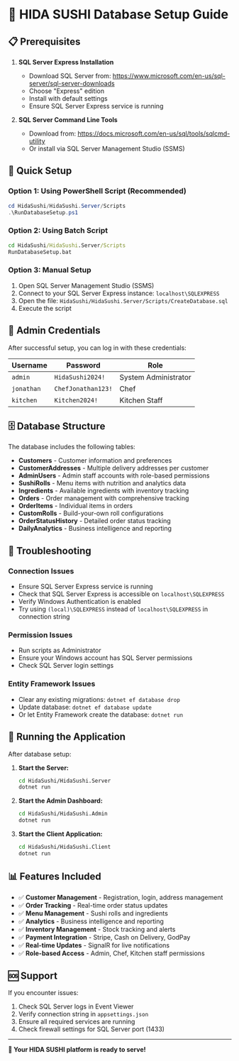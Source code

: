 # 🍣 HIDA SUSHI Database Setup Guide

## 📋 Prerequisites

1. **SQL Server Express Installation**
   - Download SQL Server from: https://www.microsoft.com/en-us/sql-server/sql-server-downloads
   - Choose "Express" edition
   - Install with default settings
   - Ensure SQL Server Express service is running

2. **SQL Server Command Line Tools**
   - Download from: https://docs.microsoft.com/en-us/sql/tools/sqlcmd-utility
   - Or install via SQL Server Management Studio (SSMS)

## 🚀 Quick Setup

### Option 1: Using PowerShell Script (Recommended)
```powershell
cd HidaSushi/HidaSushi.Server/Scripts
.\RunDatabaseSetup.ps1
```

### Option 2: Using Batch Script
```cmd
cd HidaSushi/HidaSushi.Server/Scripts
RunDatabaseSetup.bat
```

### Option 3: Manual Setup
1. Open SQL Server Management Studio (SSMS)
2. Connect to your SQL Server Express instance: `localhost\SQLEXPRESS`
3. Open the file: `HidaSushi/HidaSushi.Server/Scripts/CreateDatabase.sql`
4. Execute the script

## 🔐 Admin Credentials

After successful setup, you can log in with these credentials:

| Username | Password | Role |
|----------|----------|------|
| `admin` | `HidaSushi2024!` | System Administrator |
| `jonathan` | `ChefJonathan123!` | Chef |
| `kitchen` | `Kitchen2024!` | Kitchen Staff |

## 🗄️ Database Structure

The database includes the following tables:

- **Customers** - Customer information and preferences
- **CustomerAddresses** - Multiple delivery addresses per customer
- **AdminUsers** - Admin staff accounts with role-based permissions
- **SushiRolls** - Menu items with nutrition and analytics data
- **Ingredients** - Available ingredients with inventory tracking
- **Orders** - Order management with comprehensive tracking
- **OrderItems** - Individual items in orders
- **CustomRolls** - Build-your-own roll configurations
- **OrderStatusHistory** - Detailed order status tracking
- **DailyAnalytics** - Business intelligence and reporting

## 🔧 Troubleshooting

### Connection Issues
- Ensure SQL Server Express service is running
- Check that SQL Server Express is accessible on `localhost\SQLEXPRESS`
- Verify Windows Authentication is enabled
- Try using `(local)\SQLEXPRESS` instead of `localhost\SQLEXPRESS` in connection string

### Permission Issues
- Run scripts as Administrator
- Ensure your Windows account has SQL Server permissions
- Check SQL Server login settings

### Entity Framework Issues
- Clear any existing migrations: `dotnet ef database drop`
- Update database: `dotnet ef database update`
- Or let Entity Framework create the database: `dotnet run`

## 🚀 Running the Application

After database setup:

1. **Start the Server:**
   ```bash
   cd HidaSushi/HidaSushi.Server
   dotnet run
   ```

2. **Start the Admin Dashboard:**
   ```bash
   cd HidaSushi/HidaSushi.Admin
   dotnet run
   ```

3. **Start the Client Application:**
   ```bash
   cd HidaSushi/HidaSushi.Client
   dotnet run
   ```

## 📊 Features Included

- ✅ **Customer Management** - Registration, login, address management
- ✅ **Order Tracking** - Real-time order status updates
- ✅ **Menu Management** - Sushi rolls and ingredients
- ✅ **Analytics** - Business intelligence and reporting
- ✅ **Inventory Management** - Stock tracking and alerts
- ✅ **Payment Integration** - Stripe, Cash on Delivery, GodPay
- ✅ **Real-time Updates** - SignalR for live notifications
- ✅ **Role-based Access** - Admin, Chef, Kitchen staff permissions

## 🆘 Support

If you encounter issues:

1. Check SQL Server logs in Event Viewer
2. Verify connection string in `appsettings.json`
3. Ensure all required services are running
4. Check firewall settings for SQL Server port (1433)

---

**🍣 Your HIDA SUSHI platform is ready to serve!** 